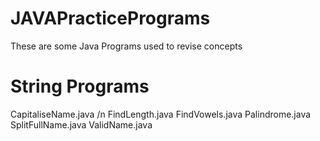 # JAVAPracticePrograms
These are some Java Programs used to revise concepts
# String Programs 
CapitaliseName.java
/n
FindLength.java
FindVowels.java
Palindrome.java
SplitFullName.java
ValidName.java
